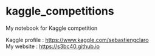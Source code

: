 # kaggle_competitions
My notebook for Kaggle competition

Kaggle profile : https://www.kaggle.com/sebastiengclaro  
My website : https://s3bc40.github.io
